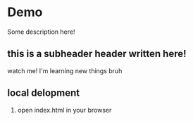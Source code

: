 # Demo


Some description here!


## this is a subheader header written here!


watch me! I'm learning new things bruh

## local delopment

1. open index.html in your browser